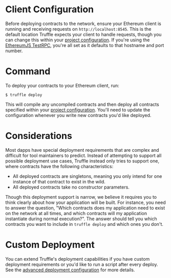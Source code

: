 # Client Configuration

Before deploying contracts to the network, ensure your Ethereum client is running and receiving requests on `http://localhost:8545`. This is the default location Truffle expects your client to handle requests, though you can change this within your [project configuration](/advanced/configuration). If you're using the [EthereumJS TestRPC](https://github.com/ethereumjs/testrpc), you're all set as it defaults to that hostname and port number.

# Command

To deploy your contracts to your Ethereum client, run:

```none
$ truffle deploy
```

This will compile any uncompiled contracts and then deploy all contracts specified within your [project configuration](/advanced/configuration). You'll need to update the configuration whenever you write new contracts you'd like deployed.

# Considerations

Most dapps have special deployment requirements that are complex and difficult for tool maintainers to predict. Instead of attempting to support all possible deployment use cases, Truffle instead only tries to support one, where contracts have the following characteristics:

* All deployed contracts are singletons, meaning you only intend for one instance of that contract to exist in the wild.
* All deployed contracts take no constructor parameters.

Though this deployment support is narrow, we believe it requires you to think clearly about how your application will be built. For instance, you need to answer the question, "Which contracts does my application need to exist on the network at all times, and which contracts will my application instantiate during normal execution?". The answer should tell you which contracts you want to include in `truffle deploy` and which ones you don't.

# Custom Deployment

You can extend Truffle's deployment capabilities if you have custom deployment requirements or you'd like to run a script after every deploy. See the [advanced deployment configuration](/advanced/deployment_options) for more details.
